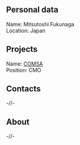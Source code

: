 ## Personal data 
Name:   Mitsutoshi Fukunaga  
Location:  Japan  
## Projects 
Name: [COMSA](../projects/comsa.md)  
Position: CMO   
## Contacts
-//-
## About
-//-
